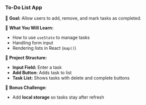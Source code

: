 ### **To-Do List App**

📌 **Goal:** Allow users to add, remove, and mark tasks as completed.

🔹 **What You Will Learn:**

- How to use `useState` to manage tasks
- Handling form input
- Rendering lists in React (`map()`)

🔹 **Project Structure:**

- **Input Field:** Enter a task
- **Add Button:** Adds task to list
- **Task List:** Shows tasks with delete and complete buttons

🔹 **Bonus Challenge:**

- Add **local storage** so tasks stay after refresh